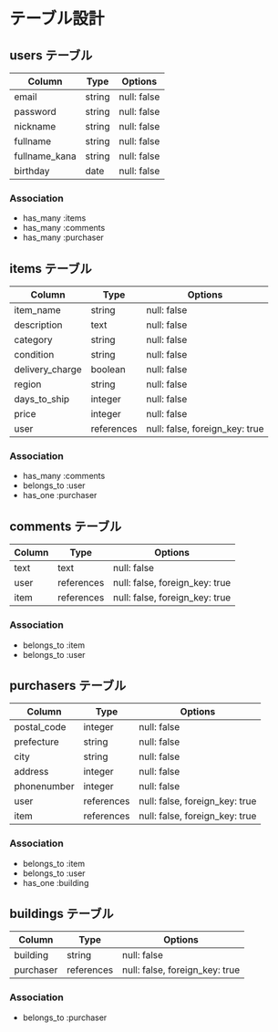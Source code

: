 # テーブル設計

## users テーブル

| Column        | Type    | Options     |
| ------------- | ------- | ----------- |
| email         | string  | null: false |
| password      | string  | null: false |
| nickname      | string  | null: false |
| fullname      | string  | null: false |
| fullname_kana | string  | null: false |
| birthday      | date    | null: false |

### Association

- has_many :items
- has_many :comments
- has_many :purchaser

## items テーブル

| Column          | Type       | Options                        |
| --------------- | ---------- | ------------------------------ |
| item_name       | string     | null: false                    |
| description     | text       | null: false                    |
| category        | string     | null: false                    |
| condition       | string     | null: false                    |
| delivery_charge | boolean    | null: false                    |
| region          | string     | null: false                    |
| days_to_ship    | integer    | null: false                    |
| price           | integer    | null: false                    |
| user            | references | null: false, foreign_key: true |

### Association

- has_many   :comments
- belongs_to :user
- has_one    :purchaser

## comments テーブル

| Column | Type       | Options                        |
| ------ | ---------- | ------------------------------ |
| text   | text       | null: false                    |
| user   | references | null: false, foreign_key: true |
| item   | references | null: false, foreign_key: true |

### Association

- belongs_to :item
- belongs_to :user

## purchasers テーブル

| Column        | Type       | Options                        |
| ------------- | ---------- | ------------------------------ |
| postal_code   | integer    | null: false                    |
| prefecture    | string     | null: false                    |
| city          | string     | null: false                    |
| address       | integer    | null: false                    |
| phonenumber   | integer    | null: false                    |
| user          | references | null: false, foreign_key: true |
| item          | references | null: false, foreign_key: true |

### Association

- belongs_to :item
- belongs_to :user
- has_one    :building

## buildings テーブル

| Column    | Type       | Options                        |
| --------- | ---------- | ------------------------------ |
| building  | string     | null: false                    |
| purchaser | references | null: false, foreign_key: true |

### Association

- belongs_to :purchaser

